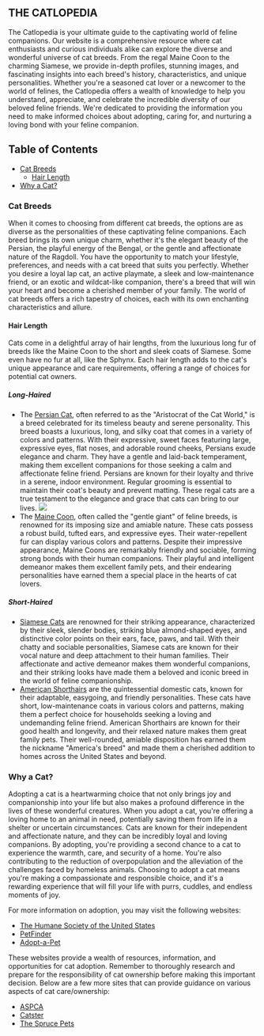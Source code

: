 ## THE CATLOPEDIA

The Catlopedia is your ultimate guide to the captivating world of feline companions. Our website is a comprehensive resource where cat enthusiasts and curious individuals alike can explore the diverse and wonderful universe of cat breeds. From the regal Maine Coon to the charming Siamese, we provide in-depth profiles, stunning images, and fascinating insights into each breed's history, characteristics, and unique personalities. Whether you're a seasoned cat lover or a newcomer to the world of felines, the Catlopedia offers a wealth of knowledge to help you understand, appreciate, and celebrate the incredible diversity of our beloved feline friends. We're dedicated to providing the information you need to make informed choices about adopting, caring for, and nurturing a loving bond with your feline companion.

<h2 id="toc">Table of Contents</h2>
<ul>
 <li>
  <a href="#cat-breeds" class="heading">Cat Breeds</a>
  <ul>
   <li>
    <a href="#hair-length" class="sub-heading">Hair Length</a>
   </li>
 </li>
  </ul>
 <li>
  <a href="#why-a-cat" class="heading">Why a Cat?</a>
 </li>
</ul>

<h3 id="cat-breeds">Cat Breeds</h3>

When it comes to choosing from different cat breeds, the options are as diverse as the personalities of these captivating feline companions. Each breed brings its own unique charm, whether it's the elegant beauty of the Persian, the playful energy of the Bengal, or the gentle and affectionate nature of the Ragdoll. You have the opportunity to match your lifestyle, preferences, and needs with a cat breed that suits you perfectly. Whether you desire a loyal lap cat, an active playmate, a sleek and low-maintenance friend, or an exotic and wildcat-like companion, there's a breed that will win your heart and become a cherished member of your family. The world of cat breeds offers a rich tapestry of choices, each with its own enchanting characteristics and allure.

<h4 id="hair-length">Hair Length</h4>

Cats come in a delightful array of hair lengths, from the luxurious long fur of breeds like the Maine Coon to the short and sleek coats of Siamese. Some even have no fur at all, like the Sphynx. Each hair length adds to the cat's unique appearance and care requirements, offering a range of choices for potential cat owners.

<h5>Long-Haired</h5>

- The <a href="https://en.wikipedia.org/wiki/Persian_cat">Persian Cat</a>, often referred to as the "Aristocrat of the Cat World," is a breed celebrated for its timeless beauty and serene personality. This breed boasts a luxurious, long, and silky coat that comes in a variety of colors and patterns. With their expressive, sweet faces featuring large, expressive eyes, flat noses, and adorable round cheeks, Persians exude elegance and charm. They have a gentle and laid-back temperament, making them excellent companions for those seeking a calm and affectionate feline friend. Persians are known for their loyalty and thrive in a serene, indoor environment. Regular grooming is essential to maintain their coat's beauty and prevent matting. These regal cats are a true testament to the elegance and grace that cats can bring to our lives.
  <img src="persian">
- The <a href="https://en.wikipedia.org/wiki/Maine_Coon">Maine Coon</a>, often called the "gentle giant" of feline breeds, is renowned for its imposing size and amiable nature. These cats possess a robust build, tufted ears, and expressive eyes. Their water-repellent fur can display various colors and patterns. Despite their impressive appearance, Maine Coons are remarkably friendly and sociable, forming strong bonds with their human companions. Their playful and intelligent demeanor makes them excellent family pets, and their endearing personalities have earned them a special place in the hearts of cat lovers.

<h5>Short-Haired</h5>

- <a href="https://en.wikipedia.org/wiki/Siamese_cat">Siamese Cats</a> are renowned for their striking appearance, characterized by their sleek, slender bodies, striking blue almond-shaped eyes, and distinctive color points on their ears, face, paws, and tail. With their chatty and sociable personalities, Siamese cats are known for their vocal nature and deep attachment to their human families. Their affectionate and active demeanor makes them wonderful companions, and their striking looks have made them a beloved and iconic breed in the world of feline companionship.
- <a href="https://en.wikipedia.org/wiki/American_Shorthair">American Shorthairs</a> are the quintessential domestic cats, known for their adaptable, easygoing, and friendly personalities. These cats have short, low-maintenance coats in various colors and patterns, making them a perfect choice for households seeking a loving and undemanding feline friend. American Shorthairs are known for their good health and longevity, and their relaxed nature makes them great family pets. Their well-rounded, amiable disposition has earned them the nickname "America's breed" and made them a cherished addition to homes across the United States and beyond.

<h3 id="why-a-cat">Why a Cat?</h3>

Adopting a cat is a heartwarming choice that not only brings joy and companionship into your life but also makes a profound difference in the lives of these wonderful creatures. When you adopt a cat, you're offering a loving home to an animal in need, potentially saving them from life in a shelter or uncertain circumstances. Cats are known for their independent and affectionate nature, and they can be incredibly loyal and loving companions. By adopting, you're providing a second chance to a cat to experience the warmth, care, and security of a home. You're also contributing to the reduction of overpopulation and the alleviation of the challenges faced by homeless animals. Choosing to adopt a cat means you're making a compassionate and responsible choice, and it's a rewarding experience that will fill your life with purrs, cuddles, and endless moments of joy.

For more information on adoption, you may visit the following websites:

- <a href="https://www.humanesociety.org/animals/cats">The Humane Society of the United States</a>
- <a href="https://www.petfinder.com/">PetFinder</a>
- <a href="https://www.adoptapet.com/">Adopt-a-Pet</a>

These websites provide a wealth of resources, information, and opportunities for cat adoption. Remember to thoroughly research and prepare for the responsibility of cat ownership before making this important decision. Below are a few more sites that can provide guidance on various aspects of cat care/ownership:

- <a href="https://www.aspca.org/pet-care/cat-care">ASPCA</a>
- <a href="https://www.catster.com/">Catster</a>
- <a href="https://www.thesprucepets.com/cats-4162124">The Spruce Pets</a>

